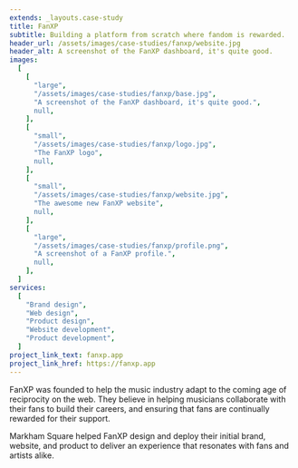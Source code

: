 ```yaml
---
extends: _layouts.case-study
title: FanXP
subtitle: Building a platform from scratch where fandom is rewarded.
header_url: /assets/images/case-studies/fanxp/website.jpg
header_alt: A screenshot of the FanXP dashboard, it's quite good.
images:
  [
    [
      "large",
      "/assets/images/case-studies/fanxp/base.jpg",
      "A screenshot of the FanXP dashboard, it's quite good.",
      null,
    ],
    [
      "small",
      "/assets/images/case-studies/fanxp/logo.jpg",
      "The FanXP logo",
      null,
    ],
    [
      "small",
      "/assets/images/case-studies/fanxp/website.jpg",
      "The awesome new FanXP website",
      null,
    ],
    [
      "large",
      "/assets/images/case-studies/fanxp/profile.png",
      "A screenshot of a FanXP profile.",
      null,
    ],
  ]
services:
  [
    "Brand design",
    "Web design",
    "Product design",
    "Website development",
    "Product development",
  ]
project_link_text: fanxp.app
project_link_href: https://fanxp.app
---
```


FanXP was founded to help the music industry adapt to the coming age of reciprocity on the web. They believe in helping musicians collaborate with their fans to build their careers, and ensuring that fans are continually rewarded for their support.

Markham Square helped FanXP design and deploy their initial brand, website, and product to deliver an experience that resonates with fans and artists alike.
